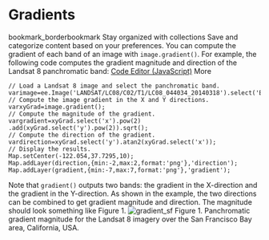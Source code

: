  
#  Gradients 
bookmark_borderbookmark Stay organized with collections  Save and categorize content based on your preferences.
You can compute the gradient of each band of an image with `image.gradient()`. For example, the following code computes the gradient magnitude and direction of the Landsat 8 panchromatic band:
[Code Editor (JavaScript)](https://developers.google.com/earth-engine/guides/image_gradients#code-editor-javascript-sample) More
```
// Load a Landsat 8 image and select the panchromatic band.
varimage=ee.Image('LANDSAT/LC08/C02/T1/LC08_044034_20140318').select('B8');
// Compute the image gradient in the X and Y directions.
varxyGrad=image.gradient();
// Compute the magnitude of the gradient.
vargradient=xyGrad.select('x').pow(2)
.add(xyGrad.select('y').pow(2)).sqrt();
// Compute the direction of the gradient.
vardirection=xyGrad.select('y').atan2(xyGrad.select('x'));
// Display the results.
Map.setCenter(-122.054,37.7295,10);
Map.addLayer(direction,{min:-2,max:2,format:'png'},'direction');
Map.addLayer(gradient,{min:-7,max:7,format:'png'},'gradient');
```

Note that `gradient()` outputs two bands: the gradient in the X-direction and the gradient in the Y-direction. As shown in the example, the two directions can be combined to get gradient magnitude and direction. The magnitude should look something like Figure 1.
![gradient_sf](https://developers.google.com/static/earth-engine/images/Images_gradients_sf.png) Figure 1. Panchromatic gradient magnitude for the Landsat 8 imagery over the San Francisco Bay area, California, USA. 
